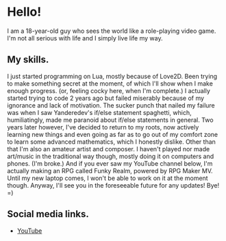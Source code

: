 # Hello!
I am a 18-year-old guy who sees the world like a role-playing video game. I'm not all serious with life and I simply live life my way.
## My skills.
I just started programming on Lua, mostly because of Love2D. Been trying to make something secret at the moment, of which I'll show when I make enough progress. (or, feeling cocky here, when I'm complete.)
I actually started trying to code 2 years ago but failed miserably because of my ignorance and lack of motivation. The sucker punch that nailed my failure was when I saw Yanderedev's if/else statement spaghetti, which, humiliatingly, made me paranoid about if/else statements in general.
Two years later however, I've decided to return to my roots, now actively learning new things and even going as far as to go out of my comfort zone to learn some advanced mathematics, which I honestly dislike.
Other than that I'm also an amateur artist and composer. I haven't played nor made art/music in the traditional way though, mostly doing it on computers and phones. (I'm broke.)
And if you ever saw my YouTube channel below, I'm actually making an RPG called Funky Realm, powered by RPG Maker MV. Until my new laptop comes, I won't be able to work on it at the moment though.
Anyway, I'll see you in the foreseeable future for any updates! Bye! =)

## Social media links.
- [YouTube](https://www.youtube.com/@decastar2819)
